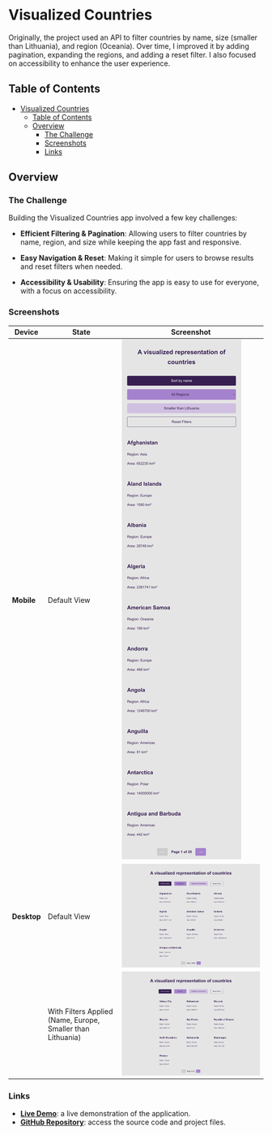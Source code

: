 # Visualized Countries

Originally, the project used an API to filter countries by name, size (smaller than Lithuania), and region (Oceania). Over time, I improved it by adding pagination, expanding the regions, and adding a reset filter. I also focused on accessibility to enhance the user experience.

## Table of Contents

- [Visualized Countries](#visualized-countries)
  - [Table of Contents](#table-of-contents)
  - [Overview](#overview)
    - [The Challenge](#the-challenge)
    - [Screenshots](#screenshots)
    - [Links](#links)

## Overview

### The Challenge

Building the Visualized Countries app involved a few key challenges:

- **Efficient Filtering & Pagination**: Allowing users to filter countries by name, region, and size while keeping the app fast and responsive.
- **Easy Navigation & Reset**: Making it simple for users to browse results and reset filters when needed.

- **Accessibility & Usability**: Ensuring the app is easy to use for everyone, with a focus on accessibility.

### Screenshots

| Device      | State                                                       | Screenshot                                                                        |
| ----------- | ----------------------------------------------------------- | --------------------------------------------------------------------------------- |
| **Mobile**  | Default View                                                | ![Mobile Default](public/assets/screenshots/mobile-default-screenshot.png)        |
| **Desktop** | Default View                                                | ![Desktop Default](public/assets/screenshots/desktop-default-screenshot.png)      |
|             | With Filters Applied (Name, Europe, Smaller than Lithuania) | ![Desktop Filters Applied](public/assets/screenshots/desktop-filters-applied.png) |

### Links

- **[Live Demo](https://visualized-countries-app.vercel.app/)**: a live demonstration of the application.
- **[GitHub Repository](https://github.com/Doileo/visualized-countries-app)**: access the source code and project files.
